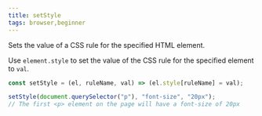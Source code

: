 ```yaml
---
title: setStyle
tags: browser,beginner
---
```


Sets the value of a CSS rule for the specified HTML element.

Use `element.style` to set the value of the CSS rule for the specified element to `val`.

```js
const setStyle = (el, ruleName, val) => (el.style[ruleName] = val);
```

```js
setStyle(document.querySelector("p"), "font-size", "20px");
// The first <p> element on the page will have a font-size of 20px
```
